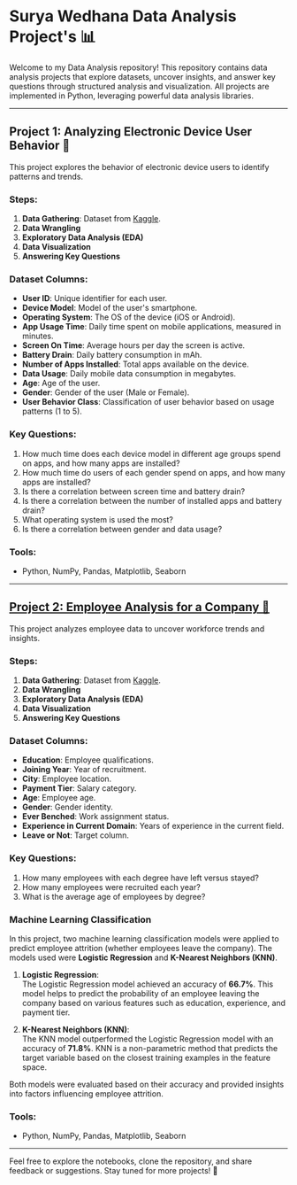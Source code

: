 # Surya Wedhana Data Analysis Project's 📊

Welcome to my Data Analysis repository! This repository contains data analysis projects that explore datasets, uncover insights, and answer key questions through structured analysis and visualization. All projects are implemented in Python, leveraging powerful data analysis libraries.

---

## Project 1: Analyzing Electronic Device User Behavior 📱

This project explores the behavior of electronic device users to identify patterns and trends.  

### Steps:
1. **Data Gathering**: Dataset from [Kaggle](https://www.kaggle.com/datasets/valakhorasani/mobile-device-usage-and-user-behavior-dataset).
2. **Data Wrangling**  
3. **Exploratory Data Analysis (EDA)**  
4. **Data Visualization**  
5. **Answering Key Questions**

### Dataset Columns:
- **User ID**: Unique identifier for each user.  
- **Device Model**: Model of the user's smartphone.  
- **Operating System**: The OS of the device (iOS or Android). 
- **App Usage Time**: Daily time spent on mobile applications, measured in minutes.  
- **Screen On Time**: Average hours per day the screen is active.  
- **Battery Drain**: Daily battery consumption in mAh. 
- **Number of Apps Installed**: Total apps available on the device.  
- **Data Usage**: Daily mobile data consumption in megabytes. 
- **Age**: Age of the user.
- **Gender**: Gender of the user (Male or Female).
- **User Behavior Class**: Classification of user behavior based on usage patterns (1 to 5).

### Key Questions:
1. How much time does each device model in different age groups spend on apps, and how many apps are installed?  
2. How much time do users of each gender spend on apps, and how many apps are installed?  
3. Is there a correlation between screen time and battery drain?  
4. Is there a correlation between the number of installed apps and battery drain?  
5. What operating system is used the most?  
6. Is there a correlation between gender and data usage?  

### Tools:
- Python, NumPy, Pandas, Matplotlib, Seaborn  

---

## [Project 2: Employee Analysis for a Company 🏢](https://github.com/ngrlearningjourney/surya-wedhana-data-analysis-portofolio/blob/main/user_behavior_analysis.ipynb)

This project analyzes employee data to uncover workforce trends and insights.  

### Steps:
1. **Data Gathering**: Dataset from [Kaggle](https://www.kaggle.com/datasets/tawfikelmetwally/employee-dataset).
2. **Data Wrangling**  
3. **Exploratory Data Analysis (EDA)**  
4. **Data Visualization**  
5. **Answering Key Questions**  

### Dataset Columns:
- **Education**: Employee qualifications.  
- **Joining Year**: Year of recruitment.  
- **City**: Employee location.  
- **Payment Tier**: Salary category.  
- **Age**: Employee age.  
- **Gender**: Gender identity.  
- **Ever Benched**: Work assignment status.  
- **Experience in Current Domain**: Years of experience in the current field.  
- **Leave or Not**: Target column.  

### Key Questions:
1. How many employees with each degree have left versus stayed?  
2. How many employees were recruited each year?  
3. What is the average age of employees by degree?

### Machine Learning Classification

In this project, two machine learning classification models were applied to predict employee attrition (whether employees leave the company). The models used were **Logistic Regression** and **K-Nearest Neighbors (KNN)**.

1. **Logistic Regression**:  
   The Logistic Regression model achieved an accuracy of **66.7%**. This model helps to predict the probability of an employee leaving the company based on various features such as education, experience, and payment tier.

2. **K-Nearest Neighbors (KNN)**:  
   The KNN model outperformed the Logistic Regression model with an accuracy of **71.8%**. KNN is a non-parametric method that predicts the target variable based on the closest training examples in the feature space.

Both models were evaluated based on their accuracy and provided insights into factors influencing employee attrition.

### Tools:
- Python, NumPy, Pandas, Matplotlib, Seaborn  

---

Feel free to explore the notebooks, clone the repository, and share feedback or suggestions. Stay tuned for more projects! 🎉
